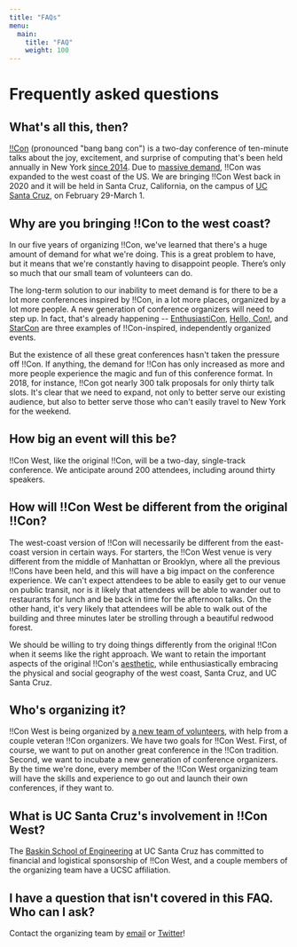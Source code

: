 ```yaml
---
title: "FAQs"
menu:
  main:
    title: "FAQ"
    weight: 100
---
```


# Frequently asked questions

## What's all this, then?

[!!Con](http://bangbangcon.com) (pronounced "bang bang con") is a two-day
conference of ten-minute talks about the joy, excitement, and surprise of
computing that's been held annually in New York [since
2014](http://bangbangcon.com/2014).  Due to [massive
demand](http://composition.al/blog/2017/03/31/scaling-bangbangcon/), 
!!Con was expanded to the west coast of the US. We are bringing !!Con West back in 2020
and it will be held in Santa Cruz, California, on the campus of
[UC Santa Cruz](https://www.ucsc.edu/), on February 29-March 1.

## Why are you bringing !!Con to the west coast?

In our five years of organizing !!Con, we've learned that there's a huge amount
of demand for what we're doing.  This is a great problem to have, but it means
that we're constantly having to disappoint people.  There’s only so much that
our small team of volunteers can do.

The long-term solution to our inability to meet demand is for there to be a lot
more conferences inspired by !!Con, in a lot more places, organized by a lot
more people.  A new generation of conference organizers will need to step up.
In fact, that's already happening --
[EnthusiastiCon](https://www.enthusiasticon.de/), [Hello,
Con!](http://hellocon.net/), and [StarCon](https://starcon.io/) are three
examples of !!Con-inspired, independently organized events.

But the existence of all these great conferences hasn't taken the pressure off
!!Con.  If anything, the demand for !!Con has only increased as more and more
people experience the magic and fun of this conference format.  In 2018, for
instance, !!Con got nearly 300 talk proposals for only thirty talk slots. It's
clear that we need to expand, not only to better serve our existing audience,
but also to better serve those who can't easily travel to New York for the
weekend.

## How big an event will this be?

!!Con West, like the original !!Con, will be a two-day, single-track conference.
We anticipate around 200 attendees, including around thirty speakers.

## How will !!Con West be different from the original !!Con?

The west-coast version of !!Con will necessarily be different from the
east-coast version in certain ways.  For starters, the !!Con West venue is very
different from the middle of Manhattan or Brooklyn, where all the previous
!!Cons have been held, and this will have a big impact on the conference
experience.  We can't expect attendees to be able to easily get to our venue on
public transit, nor is it likely that attendees will be able to wander out to
restaurants for lunch and be back in time for the afternoon talks.  On the other
hand, it's very likely that attendees will be able to walk out of the building
and three minutes later be strolling through a beautiful redwood forest.

We should be willing to try doing things differently from the original !!Con
when it seems like the right approach.  We want to retain the important aspects
of the original !!Con's
[aesthetic](https://recompilermag.com/issues/extras/toward-a-bangbangcon-aesthetic/),
while enthusiastically embracing the physical and social geography of the west
coast, Santa Cruz, and UC Santa Cruz.

## Who's organizing it?

!!Con West is being organized by [a new team of
volunteers](/index.html#who-s-organizing), with help from a couple veteran !!Con
organizers.  We have two goals for !!Con West. First, of course, we want to put
on another great conference in the !!Con tradition. Second, we want to incubate
a new generation of conference organizers. By the time we're done, every member
of the !!Con West organizing team will have the skills and experience to go out
and launch their own conferences, if they want to.

## What is UC Santa Cruz's involvement in !!Con West?

The [Baskin School of Engineering](https://www.soe.ucsc.edu/) at UC Santa Cruz
has committed to financial and logistical sponsorship of !!Con West, and a
couple members of the organizing team have a UCSC affiliation.

## I have a question that isn't covered in this FAQ.  Who can I ask?

Contact the organizing team by [email](mailto:west-2020@exclamation.foundation) or
[Twitter](https://twitter.com/bangbangconwest)!

